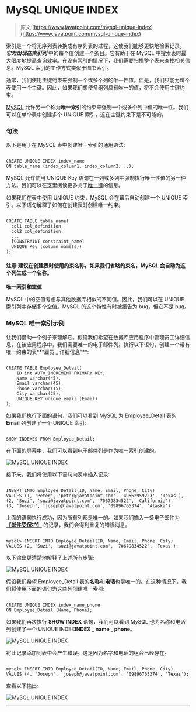 # MySQL UNIQUE INDEX

> 原文:[https://www.javatpoint.com/mysql-unique-index](https://www.javatpoint.com/mysql-unique-index)

索引是一个将无序列表转换成有序列表的过程，这使我们能够更快地检索记录。 ***它为出现在索引列*** 中的每个值创建一个条目。它有助于在 MySQL 中搜索表时最大限度地提高查询效率。在没有索引的情况下，我们需要扫描整个表来查找相关信息。MySQL 索引的工作方式类似于图书索引。

通常，我们使用主键约束来强制一个或多个列的唯一性值。但是，我们只能为每个表使用一个主键。因此，如果我们想使多组列具有唯一的值，将不会使用主键约束。

[MySQL](https://www.javatpoint.com/mysql-tutorial) 允许另一个称为**唯一索引**的约束来强制一个或多个列中值的唯一性。我们可以在单个表中创建多个 UNIQUE 索引，这在主键约束下是不可能的。

### 句法

以下是用于在 MySQL 表中创建唯一索引的通用语法:

```

CREATE UNIQUE INDEX index_name
ON table_name (index_column1, index_column2,...);

```

MySQL 允许使用 UNIQUE Key 语句在一列或多列中强制执行唯一性值的另一种方法。我们可以在这里阅读更多关于[唯一键](https://www.javatpoint.com/mysql-unique-key)的信息。

如果我们在表中使用 UNIQUE 约束，MySQL 会在幕后自动创建一个 UNIQUE 索引。以下语句解释了如何在创建表时创建唯一约束。

```

CREATE TABLE table_name(  
  col1 col_definition,  
  col2 col_definition,  
  ...  
  [CONSTRAINT constraint_name]  
  UNIQUE Key (column_name(s))  
);  

```

#### 注意:建议在创建表时使用约束名称。如果我们省略约束名，MySQL 会自动为这个列生成一个名称。

**唯一索引和空值**

MySQL 中的空值考虑与其他数据库相似的不同值。因此，我们可以在 UNIQUE 索引列中存储多个空值。MySQL 的这个特性有时被报告为 bug，但它不是 bug。

### MySQL 唯一索引示例

让我们借助一个例子来理解它。假设我们希望在数据库应用程序中管理员工详细信息，在该应用程序中，我们需要唯一的电子邮件列。执行以下语句，创建一个带有唯一约束的表**“雇员 _ 详细信息”**:

```

CREATE TABLE Employee_Detail(  
    ID int AUTO_INCREMENT PRIMARY KEY,   
    Name varchar(45),   
    Email varchar(45),  
    Phone varchar(15),   
    City varchar(25),
    UNIQUE KEY unique_email (Email)
);

```

如果我们执行下面的语句，我们可以看到 MySQL 为 Employee_Detail 表的 **Email** 列创建了一个 UNIQUE 索引:

```

SHOW INDEXES FROM Employee_Detail;

```

在下面的屏幕中，我们可以看到电子邮件列是作为唯一索引创建的。

![MySQL UNIQUE INDEX](../Images/92ed7f307162ce039dc95fe9014af9e8.png)

接下来，我们将使用以下语句向表中插入记录:

```

INSERT INTO Employee_Detail(ID, Name, Email, Phone, City)  
VALUES (1, 'Peter', 'peter@javatpoint.com', '49562959223', 'Texas'),  
(2, 'Suzi', 'suzi@javatpoint.com', '70679834522', 'California'),  
(3, 'Joseph', 'joseph@javatpoint.com', '09896765374', 'Alaska');

```

上面的语句执行成功，因为所有列都是唯一的。如果我们插入一条电子邮件为 **[【邮件受保护】](/cdn-cgi/l/email-protection)** 的记录，我们会得到重复的错误消息。

```

mysql> INSERT INTO Employee_Detail(ID, Name, Email, Phone, City) 
VALUES (2, 'Suzi', 'suzi@javatpoint.com', '70679834522', 'Texas');  

```

以下输出更清楚地解释了上述所有步骤:

![MySQL UNIQUE INDEX](../Images/8f0636dc1d6d8c9fbf3e6d8403397a7f.png)

假设我们希望 Employee_Detail 表的**名称**和**电话**也是唯一的。在这种情况下，我们将使用下面的语句为这些列创建唯一索引:

```

CREATE UNIQUE INDEX index_name_phone
ON Employee_Detail (Name, Phone);

```

如果我们再次执行 **SHOW INDEX** 语句，我们可以看到 MySQL 也为名称和电话列创建了一个 UNIQUE INDEX**INDEX _ name _ phone**。

![MySQL UNIQUE INDEX](../Images/8432e1bfb80e85a953dca3994fd33aee.png)

将此记录添加到表中会产生错误。这是因为名字和电话的组合已经存在。

```

mysql> INSERT INTO Employee_Detail(ID, Name, Email, Phone, City) 
VALUES (4, 'Joseph', 'joseph@javatpoint.com', '09896765374', 'Texas');  

```

查看以下输出:

![MySQL UNIQUE INDEX](../Images/f5de4e13026e2ba289688981cde30958.png)

* * *